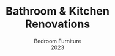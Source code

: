 ---
id: 'hero-default-03'
heroBG: 'hero-bg hero-default-bg-03'
subtitle: 'Bedroom Furniture <br /> 2023'
title: 'Bathroom & Kitchen <br /> Renovations'
desc: ' We offer interior design services and also provide the best furniture for yours  <br /> We cater to your design needs'
---